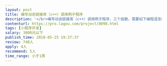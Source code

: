 ```yaml
---                
layout: post       
title: 编写动态链接库（c++）调用例子程序           
description: '</br>编写动态链接库（c++）调用例子程序，三个函数，需要如下编程语言的例子程序：1.按键精灵；2.易语言；3.TC简单语言；4.JAVA；5.VB6.0；6.Python；7.Delphi；8.PHP；9.Node.js。能提供一种或者几种编程语言的例子均可。</br>'     
contenturl: https://pro.lagou.com/project/8098.html      
tags: [小程序开发]            
salary: 3000元以下          
publish_time: 2018-05-25 19:37:37         
review: 748人                   
apply: 4人                   
recommend: 5人                   
time_range: 小于1周              
---                 
```

